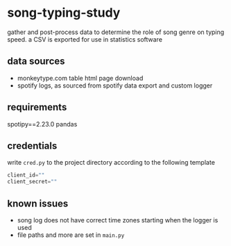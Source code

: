 # song-typing-study
gather and post-process data to determine the role of song genre on typing speed.
a CSV is exported for use in statistics software

## data sources
* monkeytype.com table html page download
* spotify logs, as sourced from spotify data export and custom logger

## requirements
spotipy==2.23.0
pandas

## credentials
write `cred.py` to the project directory according to the following template
```py
client_id=""
client_secret=""
```

## known issues
* song log does not have correct time zones starting when the logger is used
* file paths and more are set in `main.py`
